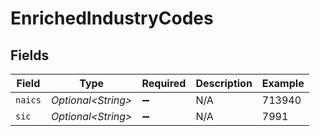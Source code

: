 # EnrichedIndustryCodes


## Fields

| Field               | Type                | Required            | Description         | Example             |
| ------------------- | ------------------- | ------------------- | ------------------- | ------------------- |
| `naics`             | *Optional\<String>* | :heavy_minus_sign:  | N/A                 | 713940              |
| `sic`               | *Optional\<String>* | :heavy_minus_sign:  | N/A                 | 7991                |